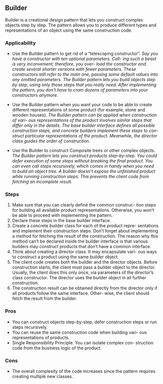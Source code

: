 ## Builder
Builder is a creational design pattern that lets you construct complex objects step by step. The pattern allows you to produce different types and representations of an object using the same construction code.

### Applicability
- Use the Builder pattern to get rid of a “telescoping
constructor”.
_Say you have a constructor with ten optional parameters. Call- ing such a beast is very inconvenient; therefore, you over- load the constructor and create several shorter versions with fewer parameters. These constructors still refer to the main one, passing some default values into any omitted parameters._
_The Builder pattern lets you build objects step by step, using only those steps that you really need. After implementing the pattern, you don’t have to cram dozens of parameters into your constructors anymore._

- Use the Builder pattern when you want your code to be able to create different representations of some product (for example, stone and wooden houses).
_The Builder pattern can be applied when construction of vari- ous representations of the product involves similar steps that differ only in the details._
_The base builder interface defines all possible construction steps, and concrete builders implement these steps to con- struct particular representations of the product. Meanwhile, the director class guides the order of construction._

- Use the Builder to construct Composite trees or other complex objects.
_The Builder pattern lets you construct products step-by-step. You could defer execution of some steps without breaking the final product. You can even call steps recursively, which comes in handy when you need to build an object tree._
_A builder doesn’t expose the unfinished product while running construction steps. This prevents the client code from fetching an incomplete result._

### Steps
1. Make sure that you can clearly define the common construc- tion steps for building all available product representations. Otherwise, you won’t be able to proceed with implementing the pattern.
2. Declare these steps in the base builder interface.
3. Create a concrete builder class for each of the product repre- sentations and implement their construction steps. Don’t forget about implementing a method for fetching the result of the construction. The reason why this method can’t be declared inside the builder interface is that various builders may construct products that don’t have a common interface.
4. Think about creating a director class. It may encapsulate vari- ous ways to construct a product using the same builder object.
5. The client code creates both the builder and the director objects. Before construction starts, the client must pass a builder object to the director. Usually, the client does this only once, via parameters of the director’s class constructor. The director uses the builder object in all further construction.
6. The construction result can be obtained directly from the director only if all products follow the same interface. Other- wise, the client should fetch the result from the builder.

### Pros
* You can construct objects step-by-step, defer construction
steps or run steps recursively.
* You can reuse the same construction code when building vari- ous representations of products.
* Single Responsibility Principle. You can isolate complex con- struction code from the business logic of the product.

### Cons
* The overall complexity of the code increases since the pattern requires creating multiple new classes.